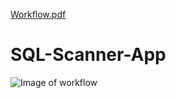[Workflow.pdf](https://github.com/bipro1992/sql-scanner-app/files/6967370/Workflow.pdf)
# SQL-Scanner-App
![Image of workflow](https://github.com/bipro1992/sqlscanner-python-app/blob/main/workflow.jpg)
